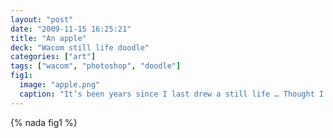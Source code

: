 ```yaml
---
layout: "post"
date: "2009-11-15 16:25:21"
title: "An apple"
deck: "Wacom still life doodle"
categories: ["art"]
tags: ["wacom", "photoshop", "doodle"]
fig1:
  image: "apple.png"
  caption: "It’s been years since I last drew a still life … Thought I would give it a try with my Wacom tablet."
---
```


{% nada fig1 %}
